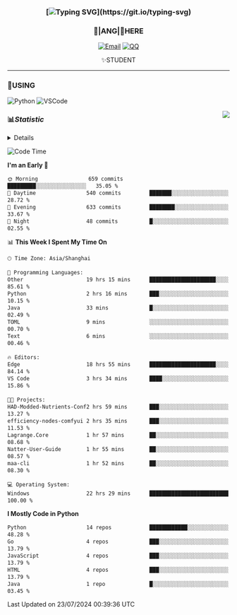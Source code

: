 <div align="center">


### [![Typing SVG](https://readme-typing-svg.herokuapp.com?size=25&duration=2500&color=8C43EA&vCenter=true&width=200&height=40&lines=%F0%9F%8C%B1ANGJustinl%F0%9F%8C%B1+!)](https://git.io/typing-svg)


### 🥛|**ANG**|🥛HERE



[![Email](https://img.shields.io/badge/Email-ANGJustin@163.com-6A5ACD?style=flat-square&logoColor=fff)](mailto:ANGJustinl@163.com)
[![QQ](https://img.shields.io/badge/QQ-77139032-98FB98?style=flat-square&logoColor=fff)](https://qm.qq.com/cgi-bin/qm/qr?k=mcs-cON_aPNfc3hO8-H7lWJHDX-5nKr7&noverify=0)




✨STUDENT 

</div>

---

### 🎨USING

![Python](https://img.shields.io/badge/-Python-blue?style=flat-square&logo=Python&logoColor=fff)
![VSCode](https://img.shields.io/badge/-VSCode-blue?style=flat-square&logo=visualstudiocode&logoColor=fff)


<a href="#">
  <img align="right" src="https://github-readme-stats.vercel.app/api?username=ANGJustinl&count_private=true&show_icons=true&hide_border=true&bg_color=15,f2f7fd,E0EAFC" />
</a>




### 📊*Statistic* 

<details>

<p align="center">
   <img src="github-metrics.svg" alt="typing-svg">
</p>

[![Github activity graph](https://github-readme-activity-graph.angforever.top/graph?username=ANGJustinl&theme=dracula)](https://github.com/ANGJustinl/ANGJustinl)
![image](https://github.com/ANGJustinl/ANGJustinl/assets/96008766/f6c957b8-b907-482a-8804-4c1f944d4b60)
</details>

<!--START_SECTION:waka-->
![Code Time](http://img.shields.io/badge/Code%20Time-223%20hrs%2011%20mins-blue)

**I'm an Early 🐤** 

```text
🌞 Morning                659 commits         █████████░░░░░░░░░░░░░░░░   35.05 % 
🌆 Daytime                540 commits         ███████░░░░░░░░░░░░░░░░░░   28.72 % 
🌃 Evening                633 commits         ████████░░░░░░░░░░░░░░░░░   33.67 % 
🌙 Night                  48 commits          █░░░░░░░░░░░░░░░░░░░░░░░░   02.55 % 
```


📊 **This Week I Spent My Time On** 

```text
🕑︎ Time Zone: Asia/Shanghai

💬 Programming Languages: 
Other                    19 hrs 15 mins      █████████████████████░░░░   85.61 % 
Python                   2 hrs 16 mins       ███░░░░░░░░░░░░░░░░░░░░░░   10.15 % 
Java                     33 mins             █░░░░░░░░░░░░░░░░░░░░░░░░   02.49 % 
TOML                     9 mins              ░░░░░░░░░░░░░░░░░░░░░░░░░   00.70 % 
Text                     6 mins              ░░░░░░░░░░░░░░░░░░░░░░░░░   00.46 % 

🔥 Editors: 
Edge                     18 hrs 55 mins      █████████████████████░░░░   84.14 % 
VS Code                  3 hrs 34 mins       ████░░░░░░░░░░░░░░░░░░░░░   15.86 % 

🐱‍💻 Projects: 
HAD-Modded-Nutrients-Conf2 hrs 59 mins       ███░░░░░░░░░░░░░░░░░░░░░░   13.27 % 
efficiency-nodes-comfyui 2 hrs 35 mins       ███░░░░░░░░░░░░░░░░░░░░░░   11.53 % 
Lagrange.Core            1 hr 57 mins        ██░░░░░░░░░░░░░░░░░░░░░░░   08.68 % 
Natter-User-Guide        1 hr 55 mins        ██░░░░░░░░░░░░░░░░░░░░░░░   08.57 % 
maa-cli                  1 hr 52 mins        ██░░░░░░░░░░░░░░░░░░░░░░░   08.30 % 

💻 Operating System: 
Windows                  22 hrs 29 mins      █████████████████████████   100.00 % 
```

**I Mostly Code in Python** 

```text
Python                   14 repos            ████████████░░░░░░░░░░░░░   48.28 % 
Go                       4 repos             ███░░░░░░░░░░░░░░░░░░░░░░   13.79 % 
JavaScript               4 repos             ███░░░░░░░░░░░░░░░░░░░░░░   13.79 % 
HTML                     4 repos             ███░░░░░░░░░░░░░░░░░░░░░░   13.79 % 
Java                     1 repo              █░░░░░░░░░░░░░░░░░░░░░░░░   03.45 % 
```




 Last Updated on 23/07/2024 00:39:36 UTC
<!--END_SECTION:waka-->
